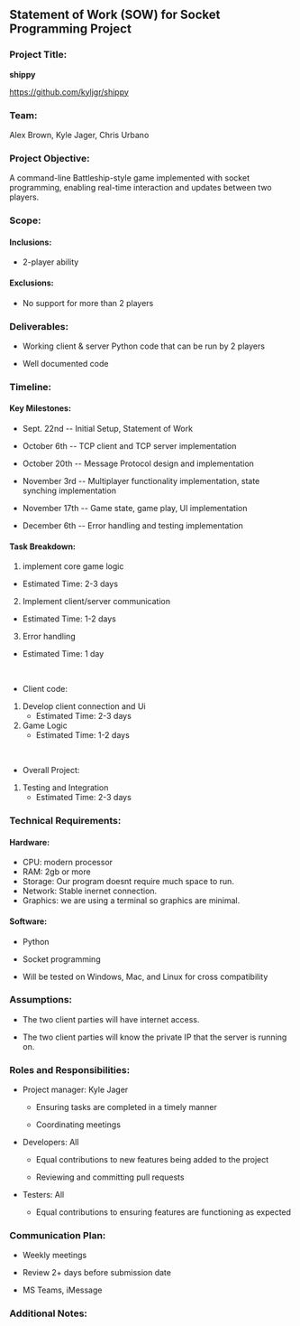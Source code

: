 Statement of Work (SOW) for Socket Programming Project
------------------------------------------------------

### Project Title:

__shippy__

<https://github.com/kyljgr/shippy>

### Team:

Alex Brown, Kyle Jager, Chris Urbano

### Project Objective:

[comment]: # ([Briefly describe the goal of the project. What problem are you trying to solve or what functionality are you aiming to achieve?])

A command-line Battleship-style game implemented with socket programming, enabling real-time interaction and updates between two players.

### Scope:

#### Inclusions:

[comment]: # ([List the specific tasks, features, or components that will be included in the project.])

-   2-player ability 

#### Exclusions:

[comment]: # ([List any tasks, features, or components that will not be included in the project.])

-   No support for more than 2 players

### Deliverables:

[comment]: # ([List the expected outputs or deliverables from the project, such as a working Python script, documentation, or presentations.])

-   Working client & server Python code that can be run by 2 players

-   Well documented code

### Timeline:

#### Key Milestones:

[comment]: # ([Outline the major milestones or checkpoints throughout the project, with estimated completion dates.])

-   Sept. 22nd -- Initial Setup, Statement of Work

-   October 6th -- TCP client and TCP server implementation

-   October 20th -- Message Protocol design and implementation

-   November 3rd -- Multiplayer functionality implementation, state synching implementation

-   November 17th -- Game state, game play, UI implementation

-   December 6th -- Error handling and testing implementation

#### Task Breakdown:

[comment]: # ([Create a detailed breakdown of tasks, assigning estimated hours or days to each.])

1. implement core game logic
  * Estimated Time: 2-3 days
2. Implement client/server communication
  * Estimated Time: 1-2 days
3. Error handling
  * Estimated Time: 1 day
    
&nbsp;
- Client code:
1. Develop client connection and Ui
    - Estimated Time: 2-3 days
2. Game Logic
    - Estimated Time: 1-2 days
      
 &nbsp;  
- Overall Project:
1. Testing and Integration
    - Estimated Time: 2-3 days

### Technical Requirements:

#### Hardware:

[comment]: # ([Specify any hardware requirements, such as servers, networking equipment, or specific devices.])

-   CPU: modern processor
-   RAM: 2gb or more
-   Storage: Our program doesnt require much space to run.
-   Network: Stable inernet connection.
-   Graphics: we are using a terminal so graphics are minimal.


#### Software:

[comment]: # "([List the necessary software tools, programming languages (Python), libraries (socket, threading, etc.), and operating systems.])"

-   Python 

-   Socket programming

-   Will be tested on Windows, Mac, and Linux for cross compatibility

### Assumptions:

[comment]: # ([State any assumptions that are being made about the project, such as network connectivity or availability of resources.])

-   The two client parties will have internet access.

-   The two client parties will know the private IP that the server is running on.

### Roles and Responsibilities:

[comment]: # ([Define the roles of team members, including project manager, developers, testers, etc., and their responsibilities.])

-   Project manager: Kyle Jager

    -   Ensuring tasks are completed in a timely manner

    -   Coordinating meetings

-   Developers: All

    -   Equal contributions to new features being added to the project
 
    -   Reviewing and committing pull requests

-   Testers: All

    -   Equal contributions to ensuring features are functioning as expected

### Communication Plan:

[comment]: # ([Outline the communication channels and frequency for project updates, meetings, and decision-making.])

-   Weekly meetings

-   Review 2+ days before submission date

-   MS Teams, iMessage

### Additional Notes:

[comment]: # ([Include any other relevant information or considerations that are specific to your project.])
